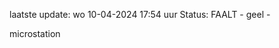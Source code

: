 laatste update: 
wo 10-04-2024 17:54   uur 
Status: FAALT - geel - 
<div class="service Y">microstation</div>